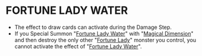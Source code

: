 # FORTUNE LADY WATER

*   The effect to draw cards can activate during the Damage Step.
*   If you Special Summon "[Fortune Lady Water](https://yugioh.fandom.com/wiki/Fortune_Lady_Water)" with "[Magical Dimension](https://yugioh.fandom.com/wiki/Magical_Dimension)" and then destroy the only other "[Fortune Lady](https://yugioh.fandom.com/wiki/Fortune_Lady)" monster you control, you cannot activate the effect of "[Fortune Lady Water](https://yugioh.fandom.com/wiki/Fortune_Lady_Water)".
